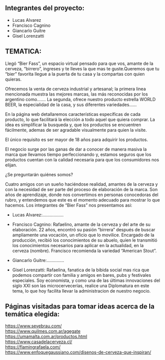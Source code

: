 
Integrantes del proyecto:
-------------------------

* Lucas Alvarez
* Francisco Cagnino
* Giancarlo Guitre
* Gisel Lorenzatti

TEMATICA:
---------

Llegó “Bier Fass”, un espacio virtual pensado para que vos, amante de la cerveza, “birrero”, ingreses y te lleves la que mas te guste.Queremos que tu “bier” favorita llegue a la puerta de tu casa y la compartas con quien quieras.

Ofrecemos la venta de cerveza industrial y artesanal; la primera linea mencionada muestra las mejores marcas, las más reconocidas por los argentino como.......
La segunda, ofrece nuestro producto estrella WORLD BEER, la especialidad de la casa, y sus diferentes variedades......

En la página web detallaremos características específicas de cada producto, lo que facilitará la elección a todo aquel que quiera comprar.
La idea es simplificar la busqueda y, que los productos se encuentren fácilmente, ademas de ser agradable visualmente para quien la visite.

El único requisito es ser mayor de 18 años para adquirir los productos.

El negocio surge por las ganas de dar a conocer de manera masiva la marca que llevamos tiempo perfeccionando y, estamos seguros que los productos cuentan con la calidad necesaria para que los consumidores nos elijan.

¿Se preguntarán quiénes somos?

Cuatro amigos con un sueño haciéndose realidad, amantes de la cerveza y con la necesidad de ser parte del proceso de elaboración de la marca. 
Son años de aprendizaje, donde nos convertimos en personas conocedoras del rubro, y entendemos que este es el momento adecuado para mostrar lo que hacemos. 
Los integrantes de “Bier Fass” nos presentamos asi:

* Lucas Alvarez:.................

* Francisco Cagnino: Rafaelino, amante de la cerveza y del arte de su elaboración. 22 años, encontró su pasión “birrera” después de buscar ampliamente una vocación, un oficio que lo movilice. 
Encargado de la producción, recibió los conocimientos de su abuelo, quien le transmitió los conocimientos necesarios para aplicar en la actualidad, en la cerveza (nombre). Francisco recomienda la variedad “American Stout”.

* Giancarlo Guitre:..............

* Gisel Lorenzatti: Rafaelina, fanatica de la bibida social mas rica que podemos compartir con familia y amigos en bares, pubs y festivales especiales. 
Soy economista, y como una de las últimas innovaciones del siglo XXI son las microcervecerías, realice una Diplomatura en este tema, lo que hoy facilita llevar la administracion de nuestro negocio.


Páginas visitadas para tomar ideas acerca de la temática elegida:
-----------------------------------------------------------------

https://www.sevebrau.com/   
https://www.quilmes.com.ar/agegate   
https://umamalta.com.ar/productos.html   
https://www.casadelacerveza.cl/    
https://flamingrafaela.com/    
https://www.enfoquegaussiano.com/disenos-de-cerveza-que-inspiran/   

